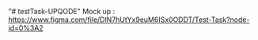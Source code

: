 "# testTask-UPQODE" 
Mock up : https://www.figma.com/file/DlN7hUtYx9euM6ISx0ODDT/Test-Task?node-id=0%3A2
